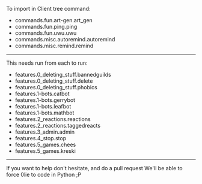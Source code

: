 To import in Client tree command:
- commands.fun.art-gen.art_gen
- commands.fun.ping.ping
- commands.fun.uwu.uwu
- commands.misc.autoremind.autoremind
- commands.misc.remind.remind

--------------------------------------------------------

This needs run from each to run:
- features.0_deleting_stuff.bannedguilds
- features.0_deleting_stuff.delete
- features.0_deleting_stuff.phobics
- features.1-bots.catbot
- features.1-bots.gerrybot
- features.1-bots.leafbot
- features.1-bots.mathbot
- features.2_reactions.reactions
- features.2_reactions.taggedreacts
- features.3_admin.admin
- features.4_stop.stop
- features.5_games.chees
- features.5_games.kreski


----------------------------------------------------------

If you want to help don't hesitate, and do a pull request
We'll be able to force 0lie to code in Python ;P